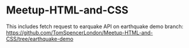 # Meetup-HTML-and-CSS
This includes fetch request to earquake API on earthquake demo branch:
https://github.com/TomSpencerLondon/Meetup-HTML-and-CSS/tree/earthquake-demo
